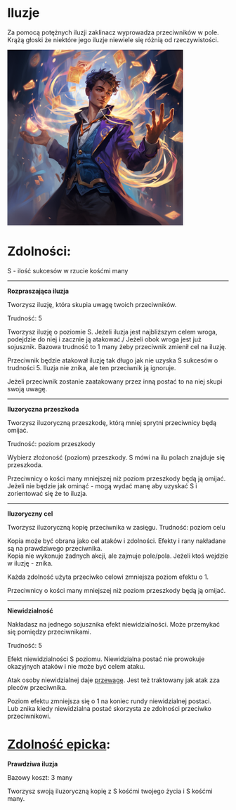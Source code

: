 # Iluzje

Za pomocą potężnych iluzji zaklinacz wyprowadza przeciwników w pole.\
Krążą głoski że niektóre jego iluzje niewiele się różnią od rzeczywistości.

<img src="imgs/iluzje.png" width="400">

# Zdolności:

S - ilość sukcesów w rzucie kośćmi many

___

**Rozpraszająca iluzja**

Tworzysz iluzję, która skupia uwagę twoich przeciwników.

Trudność: 5

Tworzysz iluzję o poziomie S. Jeżeli iluzja jest najbliższym celem wroga, podejdzie do niej i zacznie ją atakować./
Jeżeli obok wroga jest już sojusznik. Bazowa trudność to 1 many żeby przeciwnik zmienił cel na iluzję.

Przeciwnik będzie atakował iluzję tak długo jak nie uzyska S sukcesów o trudności 5. Iluzja nie znika, ale ten przeciwnik ją ignoruje.

Jeżeli przeciwnik zostanie zaatakowany przez inną postać to na niej skupi swoją uwagę.

___

**Iluzoryczna przeszkoda**

Tworzysz iluzoryczną przeszkodę, którą mniej sprytni przeciwnicy będą omijać.

Trudność: poziom przeszkody

Wybierz złożoność (poziom) przeszkody. S mówi na ilu polach znajduje się przeszkoda.

Przeciwnicy o kości many mniejszej niż poziom przeszkody będą ją omijać.\
Jeżeli nie będzie jak ominąć - mogą wydać manę aby uzyskać S i zorientować się że to iluzja.

___

**Iluzoryczny cel**

Tworzysz iluzoryczną kopię przeciwnika w zasięgu.
Trudność: poziom celu

Kopia może być obrana jako cel ataków i zdolności. Efekty i rany nakładane są na prawdziwego przeciwnika.\
Kopia nie wykonuje żadnych akcji, ale zajmuje pole/pola. Jeżeli ktoś wejdzie w iluzję - znika.

Każda zdolność użyta przeciwko celowi zmniejsza poziom efektu o 1.

Przeciwnicy o kości many mniejszej niż poziom przeszkody będą ją omijać.
___

**Niewidzialność**

Nakładasz na jednego sojusznika efekt niewidzialności. Może przemykać się pomiędzy przeciwnikami.

Trudność: 5

Efekt niewidzialności S poziomu. Niewidzialna postać nie prowokuje okazyjnych ataków i nie może być celem ataku.

Atak osoby niewidzialnej daje [przewagę](/docs/przewaga.md). Jest też traktowany jak atak zza pleców przeciwnika.

Poziom efektu zmniejsza się o 1 na koniec rundy niewidzialnej postaci.\
Lub znika kiedy niewidzialna postać skorzysta ze zdolności przeciwko przeciwnikowi.

# [Zdolność epicka](/docs/zdolnosc-epicka.md):

**Prawdziwa iluzja**

Bazowy koszt: 3 many

Tworzysz swoją iluzoryczną kopię z S kośćmi twojego życia i S kośćmi many.
